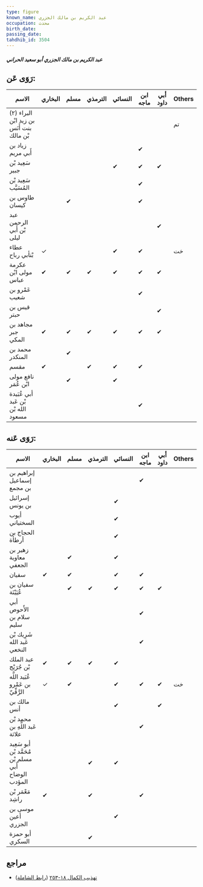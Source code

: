 ```yaml
---
type: figure
known_name: عبد الكريم بن مالك الجزري
occupation: محدث
birth_date:
passing_date:
tahdhib_id: 3504
---
```

##### عبد الكريم بن مالك الجزري أبو سعيد الحراني

## رَوَى عَن:
| الاسم                                     | البخاري | مسلم | الترمذي | النسائي | ابن ماجه | أبي داود | Others |
| ----------------------------------------- | ------- | ---- | ------- | ------- | -------- | -------- | ------ |
| البراء (٢) بن زيد ابْن بنت أَنَس بْن مالك |         |      |         |         |          |          | تم     |
| زياد بن أَبي مريم                         |         |      |         |         | ✔        |          |        |
| سَعِيد بْن جبير                           |         |      |         | ✔       | ✔        | ✔        |        |
| سَعِيد بْن المُسَيَّب                     |         |      |         |         | ✔        |          |        |
| طاوس بن كيسان                             |         | ✔    |         |         | ✔        |          |        |
| عبد الرحمن بْن أَبي ليلى                  |         |      |         |         |          | ✔        |        |
| عطاء بْنأبي رباح                          | ✓       |      |         | ✔       | ✔        |          | خت     |
| عكرمة مولى ابْن عباس                      | ✔       | ✔    | ✔       | ✔       | ✔        | ✔        |        |
| عَمْرو بن شعيب                            |         |      |         |         | ✔        |          |        |
| قيس بن حبتر                               |         |      |         |         |          | ✔        |        |
| مجاهد بن جبر المكي                        | ✔       | ✔    | ✔       | ✔       | ✔        | ✔        |        |
| محمد بن المنكدر                           |         | ✔    |         |         |          |          |        |
| مقسم                                      | ✔       |      | ✔       | ✔       | ✔        |          |        |
| نافع مولى ابْن عُمَر                      |         | ✔    |         | ✔       |          |          |        |
| أبي عُبَيدة بْن عَبد الله بْن مسعود       |         |      |         |         | ✔        |          |        |
## رَوَى عَنه:
| الاسم                                               | البخاري | مسلم | الترمذي | النسائي | ابن ماجه | أبي داود | Others |
| --------------------------------------------------- | ------- | ---- | ------- | ------- | -------- | -------- | ------ |
| إبراهيم بن إسماعيل بن مجمع                          |         |      |         |         | ✔        |          |        |
| إسرائيل بن يونس                                     |         |      |         | ✔       |          |          |        |
| أيوب السختياني                                      |         |      |         | ✔       |          |          |        |
| الحجاج بن أرطأة                                     |         |      |         | ✔       |          |          |        |
| زهير بن معاوية الجعفي                               |         | ✔    |         | ✔       |          |          |        |
| سفيان                                               | ✔       | ✔    |         | ✔       | ✔        |          |        |
| سفيان بن عُيَيْنَة                                  |         | ✔    | ✔       | ✔       | ✔        | ✔        |        |
| أبي الأَحوص سلام بن سليم                            |         |      |         |         | ✔        |          |        |
| شَرِيك بْن عَبد الله النخعي                         |         |      |         |         | ✔        |          |        |
| عبد الملك بْن جُرَيْج                               | ✔       | ✔    | ✔       | ✔       |          |          |        |
| عُبَيد اللَّه بن عَمْرو الرَّقِّيّ                  | ✓       | ✔    |         | ✔       | ✔        | ✔        | خت     |
| مالك بن أنس                                         |         |      |         | ✔       |          | ✔        |        |
| محمد بْن عَبد اللَّهِ بن علاثة                      |         |      |         |         | ✔        |          |        |
| أبو سَعِيد مُحَمَّد بْن مسلم بْن أَبي الوضاح المؤدب |         |      | ✔       | ✔       |          |          |        |
| مَعْمَر بْن راشِد                                   | ✔       |      | ✔       |         | ✔        |          |        |
| موسى بن أعين الجزري                                 |         |      |         | ✔       |          |          |        |
| أبو حمزة السكري                                     |         |      | ✔       |         |          |          |        |
## مراجع
- [تهذيب الكمال ١٨-٢٥٣](obsidian://open?vault=Tahdhib-al-Kamal&file=Figures/٣٥٠٤-عبد%20الكريم%20بن%20مالك%20الجزري%20أبو%20سعيد%20الحراني) ([رابط الشاملة](https://shamela.ws/book/3722/9286))